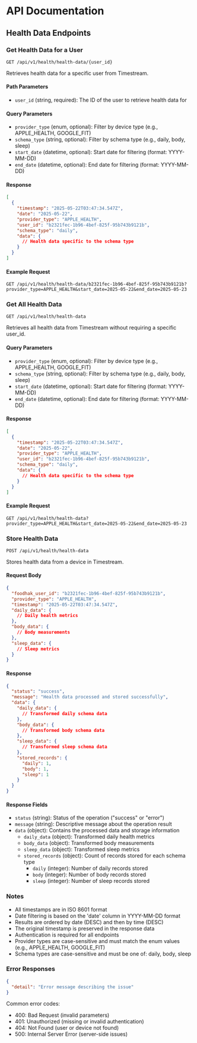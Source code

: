 # API Documentation

## Health Data Endpoints

### Get Health Data for a User
```http
GET /api/v1/health/health-data/{user_id}
```

Retrieves health data for a specific user from Timestream.

#### Path Parameters
- `user_id` (string, required): The ID of the user to retrieve health data for

#### Query Parameters
- `provider_type` (enum, optional): Filter by device type (e.g., APPLE_HEALTH, GOOGLE_FIT)
- `schema_type` (string, optional): Filter by schema type (e.g., daily, body, sleep)
- `start_date` (datetime, optional): Start date for filtering (format: YYYY-MM-DD)
- `end_date` (datetime, optional): End date for filtering (format: YYYY-MM-DD)

#### Response
```json
[
  {
    "timestamp": "2025-05-22T03:47:34.547Z",
    "date": "2025-05-22",
    "provider_type": "APPLE_HEALTH",
    "user_id": "b2321fec-1b96-4bef-825f-95b743b9121b",
    "schema_type": "daily",
    "data": {
      // Health data specific to the schema type
    }
  }
]
```

#### Example Request
```http
GET /api/v1/health/health-data/b2321fec-1b96-4bef-825f-95b743b9121b?provider_type=APPLE_HEALTH&start_date=2025-05-22&end_date=2025-05-23
```

### Get All Health Data
```http
GET /api/v1/health/health-data
```

Retrieves all health data from Timestream without requiring a specific user_id.

#### Query Parameters
- `provider_type` (enum, optional): Filter by device type (e.g., APPLE_HEALTH, GOOGLE_FIT)
- `schema_type` (string, optional): Filter by schema type (e.g., daily, body, sleep)
- `start_date` (datetime, optional): Start date for filtering (format: YYYY-MM-DD)
- `end_date` (datetime, optional): End date for filtering (format: YYYY-MM-DD)

#### Response
```json
[
  {
    "timestamp": "2025-05-22T03:47:34.547Z",
    "date": "2025-05-22",
    "provider_type": "APPLE_HEALTH",
    "user_id": "b2321fec-1b96-4bef-825f-95b743b9121b",
    "schema_type": "daily",
    "data": {
      // Health data specific to the schema type
    }
  }
]
```

#### Example Request
```http
GET /api/v1/health/health-data?provider_type=APPLE_HEALTH&start_date=2025-05-22&end_date=2025-05-23
```

### Store Health Data
```http
POST /api/v1/health/health-data
```

Stores health data from a device in Timestream.

#### Request Body
```json
{
  "foodhak_user_id": "b2321fec-1b96-4bef-825f-95b743b9121b",
  "provider_type": "APPLE_HEALTH",
  "timestamp": "2025-05-22T03:47:34.547Z",
  "daily_data": {
    // Daily health metrics
  },
  "body_data": {
    // Body measurements
  },
  "sleep_data": {
    // Sleep metrics
  }
}
```

#### Response
```json
{
  "status": "success",
  "message": "Health data processed and stored successfully",
  "data": {
    "daily_data": {
      // Transformed daily schema data
    },
    "body_data": {
      // Transformed body schema data
    },
    "sleep_data": {
      // Transformed sleep schema data
    },
    "stored_records": {
      "daily": 1,
      "body": 1,
      "sleep": 1
    }
  }
}
```

#### Response Fields
- `status` (string): Status of the operation ("success" or "error")
- `message` (string): Descriptive message about the operation result
- `data` (object): Contains the processed data and storage information
  - `daily_data` (object): Transformed daily health metrics
  - `body_data` (object): Transformed body measurements
  - `sleep_data` (object): Transformed sleep metrics
  - `stored_records` (object): Count of records stored for each schema type
    - `daily` (integer): Number of daily records stored
    - `body` (integer): Number of body records stored
    - `sleep` (integer): Number of sleep records stored

### Notes
- All timestamps are in ISO 8601 format
- Date filtering is based on the 'date' column in YYYY-MM-DD format
- Results are ordered by date (DESC) and then by time (DESC)
- The original timestamp is preserved in the response data
- Authentication is required for all endpoints
- Provider types are case-sensitive and must match the enum values (e.g., APPLE_HEALTH, GOOGLE_FIT)
- Schema types are case-sensitive and must be one of: daily, body, sleep

### Error Responses
```json
{
  "detail": "Error message describing the issue"
}
```

Common error codes:
- 400: Bad Request (invalid parameters)
- 401: Unauthorized (missing or invalid authentication)
- 404: Not Found (user or device not found)
- 500: Internal Server Error (server-side issues) 